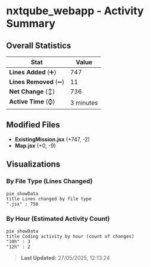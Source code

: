 # nxtqube_webapp - Activity Summary 

## Overall Statistics

| Stat                   | Value                                                             |
| ---------------------- | ----------------------------------------------------------------- |
| **Lines Added** (➕)   | 747                                          |
| **Lines Removed** (➖) | 11                                        |
| **Net Change** (↕)    | 736                |
| **Active Time** (⌚)   | 3 minutes |


## Modified Files
- **ExistingMission.jsx** (+747, -2)
- **Map.jsx** (+0, -9)

## Visualizations

### By File Type (Lines Changed)

```mermaid
pie showData
title Lines changed by file type
".jsx" : 758
```

### By Hour (Estimated Activity Count)

```mermaid
pie showData
title Coding activity by hour (count of changes)
"10h" : 3
"12h" : 2
```


> **Last Updated:** 27/05/2025, 12:13:24
